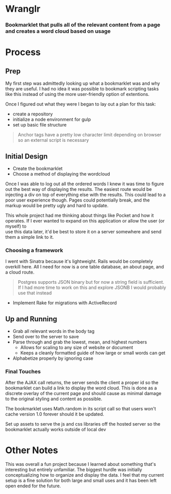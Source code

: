 # Wranglr 

### Bookmarklet that pulls all of the relevant content from a page and creates a word cloud based on usage

# Process

## Prep 

My first step was admittedly looking up what a bookmarklet was and why they are useful. 
I had no idea it was possible to bookmark scripting tasks like this instead of using the more
user-friendly option of extentions. 

Once I figured out what they were I began to lay out a plan for this task: 

- create a repository
- initialize a node environment for gulp 
- set up basic file structure 

> Anchor tags have a pretty low character limit depending on browser so an external script is necessary

## Initial Design

-  Create the bookmarklet
-  Choose a method of displaying the wordcloud 

Once I was able to log out all the ordered words I knew it was time to figure
out the best way of displaying the results. The easiest route would be injecting a 
div on top of everything else with the results. This could lead to a poor user
experience though. Pages could potentially break, and the markup would be pretty
ugly and hard to update.

This whole project had me thinking about things like Pocket and how it operates. 
If I ever wanted to expand on this application or allow the user (or myself) to  
use this data later, it'd be best to store it on a server somewhere and send them 
a simple link to it. 

### Choosing a framework 

I went with Sinatra because it's lightweight. Rails would be completely overkill here.
All I need for now is a one table database, an about page, and a cloud route. 

> Postgres supports JSON binary but for now a string field is sufficient. If I had 
> more time to work on this and explore JSONB I would probably use that instead

- Implement Rake for migrations with ActiveRecord

## Up and Running 

- Grab all relevant words in the body tag
- Send over to the server to save 
- Parse through and grab the lowest, mean, and highest numbers 
  * Allows for scaling to any size of website or document
  * Keeps a cleanly formatted guide of how large or small words can get
- Alphabetize properly by ignoring case

### Final Touches

After the AJAX call returns, the server sends the client a proper id so the bookmarklet
can build a link to display the word cloud. This is done as a discrete overlay of the current 
page and should cause as minimal damage to the original styling and content as possible. 

The bookmarklet uses Math.random in its script call so that users won't cache version 1.0 
forever should it be updated. 

Set up assets to serve the js and css libraries off the hosted server so the bookmarklet actually works
outside of local dev 

# Other Notes 

This was overall a fun project because I learned about something that's interesting but 
entirely unfamiliar. The biggest hurdle was initially conceptualizing how to organize and 
display the data. I feel that my current setup is a fine solution for both large and small 
uses and it has been left open ended for the future. 






